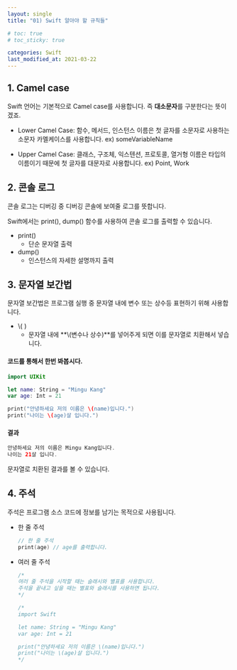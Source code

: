 ```yaml
---
layout: single
title: "01) Swift 알아야 할 규칙들"

# toc: true
# toc_sticky: true

categories: Swift
last_modified_at: 2021-03-22 
---
```


## 1. Camel case

Swift 언어는 기본적으로 Camel case를 사용합니다. 즉 **대소문자**를 구분한다는 뜻이겠죠.

  * Lower Camel Case: 함수, 메서드, 인스턴스 이름은 첫 글자를 소문자로 사용하는 소문자 카멜케이스를 사용합니다.
  ex) someVariableName

  * Upper Camel Case: 클래스, 구조체, 익스텐션, 프로토콜, 열거형 이름은 타입의 이름이기 때문에 첫 글자를 대문자로 사용합니다.
  ex) Point, Work



## 2. 콘솔 로그

콘솔 로그는 디버깅 중 디버깅 콘솔에 보여줄 로그를 뜻합니다.

Swift에서는 print(), dump() 함수를 사용하여 콘솔 로그를 출력할 수 있습니다.

* print()
  * 단순 문자열 출력
* dump()
  * 인스턴스의 자세한 설명까지 출력



## 3. 문자열 보간법

문자열 보간법은 프로그램 실행 중 문자열 내에 변수 또는 상수등 표현하기 위해 사용합니다.

* \\( )
  * 문자열 내에 **\\(변수나 상수)**를 넣어주게 되면 이를 문자열로 치환해서 넣습니다.

#### 코드를 통해서 한번 봐봅시다.

```swift
import UIKit

let name: String = "Mingu Kang"
var age: Int = 21

print("안녕하세요 저의 이름은 \(name)입니다.")
print("나이는 \(age)살 입니다.")
```

#### 결과

```swift
안녕하세요 저의 이름은 Mingu Kang입니다.
나이는 21살 입니다.
```

문자열로 치환된 결과를 볼 수 있습니다.

## 4. 주석

주석은 프로그램 소스 코드에 정보를 남기는 목적으로 사용됩니다.

* 한 줄 주석

  ```swift
  // 한 줄 주석
  print(age) // age를 출력합니다.
  ```

* 여러 줄 주석

  ```swift
  /*
  여러 줄 주석을 시작할 때는 슬래시와 별표를 사용합니다.
  주석을 끝내고 싶을 때는 별표와 슬래시를 사용하면 됩니다.
  */
  
  /*
  import Swift
  
  let name: String = "Mingu Kang"
  var age: Int = 21
  
  print("안녕하세요 저의 이름은 \(name)입니다.")
  print("나이는 \(age)살 입니다.")
  */
  ```

